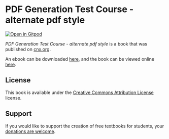 # PDF Generation Test Course - alternate pdf style

[![Open in Gitpod](https://gitpod.io/button/open-in-gitpod.svg)](https://gitpod.io/from-referrer/)

_PDF Generation Test Course - alternate pdf style_ is a book that was published on [cnx.org](https://cnx.org/).

An ebook can be downloaded [here](https://github.com/cnx-user-books/cnxbook-pdf-generation-test-course-alternate-pdf-style/releases/latest), and the book can be viewed online [here](https://github.com/cnx-user-books/cnxbook-pdf-generation-test-course-alternate-pdf-style/releases/latest).

## License
This book is available under the [Creative Commons Attribution License](./LICENSE) license.

## Support
If you would like to support the creation of free textbooks for students, your [donations are welcome](https://riceconnect.rice.edu/donation/support-openstax-banner).
